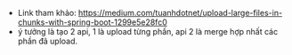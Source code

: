 - Link tham khảo: https://medium.com/tuanhdotnet/upload-large-files-in-chunks-with-spring-boot-1299e5e28fc0
- ý tưởng là tạo 2 api, 1 là upload từng phần, api 2 là merge hợp nhất các phần đã upload.

